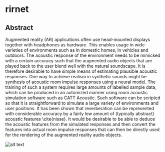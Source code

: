 # rirnet

## Abstract 
Augmented reality (AR) applications often use head-mounted displays together with headphones as hardware. This enables usage in wide varieties of environments such as in domestic homes, in vehicles and outdoors. The acoustic response of the environment needs to be mimicked with a certain accuracy such that the augmented audio objects that are played back to the user blend well with the natural soundscape. It is therefore desirable to have simple means of estimating plausible acoustic responses.
One way to achieve realism in synthetic sounds might be synthesis of acoustic room impulse responses using a neural model. The training of such a system requires large amounts of labelled sample data, which can be produced in an automized manner using room acoustic simulation software such as CATT Acoustic. Such software can be scripted so that it is straightforward to simulate a large variety of environments and user positions. 
It has been shown that reverberation can be represented with considerable accuracy by a fairly low amount of (typically abstract) acoustic features \cite{nisse}. It would be desirable to be able to deduce the acoustic features from the simulated responses and then convert the features into actual room impulse responses that can then be directly used for the rendering of the augmented reality audio objects. 

![alt text](https://user-images.githubusercontent.com/17339037/47945933-09157880-df06-11e8-8ab4-5176cdc612e8.png)
